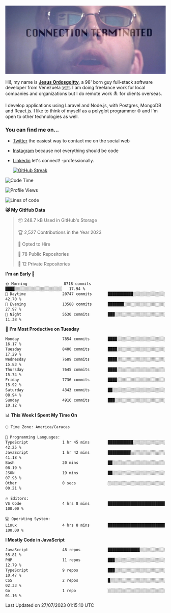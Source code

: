 ![hackers movie reference](./disconnected.jpg)

Hi!, my name is [**Jesus Ordosgoitty**](https://jodaz.xyz), a 98' born guy full-stack software developer from Venezuela 🇻🇪. I am doing freelance work for local companies and organizations but I do remote work 🏝️ for clients overseas. 

I develop applications using Laravel and Node.js, with Postgres, MongoDB and React.js. I like to think of myself as a polyglot programmer 🌐 and I'm open to other technologies as well.

### You can find me on...

- [Twitter](https://twitter.com/jodaz_) the easiest way to contact me on the social web
- [Instagram](https://instagram.com/jodaz_) because not everything should be code
- [Linkedin](https://linkedin.com/in/jodaz) let's connect! -professionally.


    [![GitHub Streak](https://streak-stats.demolab.com?user=jodaz&theme=tokyonight)](https://git.io/streak-stats)

<!--START_SECTION:waka-->
![Code Time](http://img.shields.io/badge/Code%20Time-4%2C109%20hrs%2030%20mins-blue)

![Profile Views](http://img.shields.io/badge/Profile%20Views-0-blue)

![Lines of code](https://img.shields.io/badge/From%20Hello%20World%20I%27ve%20Written-87.1%20million%20lines%20of%20code-blue)

**🐱 My GitHub Data** 

> 📦 248.7 kB Used in GitHub's Storage 
 > 
> 🏆 2,527 Contributions in the Year 2023
 > 
> 💼 Opted to Hire
 > 
> 📜 78 Public Repositories 
 > 
> 🔑 12 Private Repositories 
 > 
**I'm an Early 🐤** 

```text
🌞 Morning                8718 commits        ████░░░░░░░░░░░░░░░░░░░░░   17.94 % 
🌆 Daytime                20747 commits       ███████████░░░░░░░░░░░░░░   42.70 % 
🌃 Evening                13588 commits       ███████░░░░░░░░░░░░░░░░░░   27.97 % 
🌙 Night                  5530 commits        ███░░░░░░░░░░░░░░░░░░░░░░   11.38 % 
```
📅 **I'm Most Productive on Tuesday** 

```text
Monday                   7854 commits        ████░░░░░░░░░░░░░░░░░░░░░   16.17 % 
Tuesday                  8400 commits        ████░░░░░░░░░░░░░░░░░░░░░   17.29 % 
Wednesday                7689 commits        ████░░░░░░░░░░░░░░░░░░░░░   15.83 % 
Thursday                 7645 commits        ████░░░░░░░░░░░░░░░░░░░░░   15.74 % 
Friday                   7736 commits        ████░░░░░░░░░░░░░░░░░░░░░   15.92 % 
Saturday                 4343 commits        ██░░░░░░░░░░░░░░░░░░░░░░░   08.94 % 
Sunday                   4916 commits        ███░░░░░░░░░░░░░░░░░░░░░░   10.12 % 
```


📊 **This Week I Spent My Time On** 

```text
🕑︎ Time Zone: America/Caracas

💬 Programming Languages: 
TypeScript               1 hr 45 mins        ███████████░░░░░░░░░░░░░░   42.25 % 
JavaScript               1 hr 42 mins        ██████████░░░░░░░░░░░░░░░   41.18 % 
Bash                     20 mins             ██░░░░░░░░░░░░░░░░░░░░░░░   08.19 % 
JSON                     19 mins             ██░░░░░░░░░░░░░░░░░░░░░░░   07.93 % 
Other                    0 secs              ░░░░░░░░░░░░░░░░░░░░░░░░░   00.21 % 

🔥 Editors: 
VS Code                  4 hrs 8 mins        █████████████████████████   100.00 % 

💻 Operating System: 
Linux                    4 hrs 8 mins        █████████████████████████   100.00 % 
```

**I Mostly Code in JavaScript** 

```text
JavaScript               48 repos            ██████████████░░░░░░░░░░░   55.81 % 
PHP                      11 repos            ███░░░░░░░░░░░░░░░░░░░░░░   12.79 % 
TypeScript               9 repos             ███░░░░░░░░░░░░░░░░░░░░░░   10.47 % 
CSS                      2 repos             █░░░░░░░░░░░░░░░░░░░░░░░░   02.33 % 
Go                       1 repo              ░░░░░░░░░░░░░░░░░░░░░░░░░   01.16 % 
```




 Last Updated on 27/07/2023 01:15:10 UTC
<!--END_SECTION:waka-->
